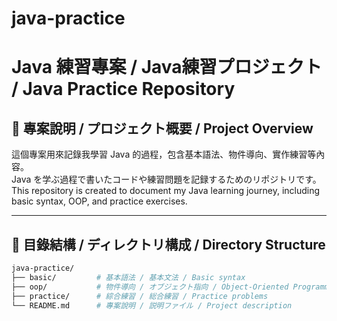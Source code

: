 # java-practice
# Java 練習專案 / Java練習プロジェクト / Java Practice Repository

## 📌 專案說明 / プロジェクト概要 / Project Overview

這個專案用來記錄我學習 Java 的過程，包含基本語法、物件導向、實作練習等內容。  
Java を学ぶ過程で書いたコードや練習問題を記録するためのリポジトリです。  
This repository is created to document my Java learning journey, including basic syntax, OOP, and practice exercises.

---

## 📁 目錄結構 / ディレクトリ構成 / Directory Structure

```bash
java-practice/
├── basic/         # 基本語法 / 基本文法 / Basic syntax
├── oop/           # 物件導向 / オブジェクト指向 / Object-Oriented Programming
├── practice/      # 綜合練習 / 総合練習 / Practice problems
└── README.md      # 專案說明 / 説明ファイル / Project description
